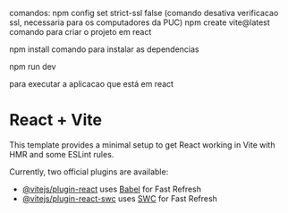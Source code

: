 
comandos:
npm config set strict-ssl false (comando desativa verificacao ssl, necessaria para os computadores da PUC)
npm create vite@latest
comando para criar o projeto em react


npm install
comando para instalar as dependencias

npm run dev

para executar a aplicacao que está em react









# React + Vite

This template provides a minimal setup to get React working in Vite with HMR and some ESLint rules.

Currently, two official plugins are available:

- [@vitejs/plugin-react](https://github.com/vitejs/vite-plugin-react/blob/main/packages/plugin-react/README.md) uses [Babel](https://babeljs.io/) for Fast Refresh
- [@vitejs/plugin-react-swc](https://github.com/vitejs/vite-plugin-react-swc) uses [SWC](https://swc.rs/) for Fast Refresh


